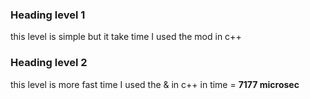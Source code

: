 ### Heading level 1
this level is simple but it take time I used the mod in c++

### Heading level 2
this level is more fast time I used the & in c++ 
in time = **7177 microsec**
